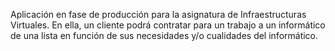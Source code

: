 Aplicación en fase de producción para la asignatura de Infraestructuras Virtuales.
En ella, un cliente podrá contratar para un trabajo a un informático de una lista en función de sus necesidades y/o cualidades del informático.
